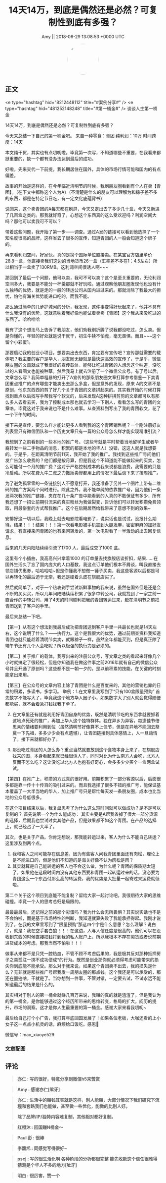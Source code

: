 <h1 align="center">14天14万，到底是偶然还是必然？可复制性到底有多强？</h1>




<p align="center">
    <a>Amy || 2018-06-29 13:08:53 &#43;0000 UTC</a>
</p>

<div align="center">
    <img src="https://images.zsxq.com/Fj0W35A0P-b9m_g4JQfKe5E74Z4a?e=1590940799&amp;token=kIxbL07-8jAj8w1n4s9zv64FuZZNEATmlU_Vm6zD:hfBNhWyPb0CJDUT42K0MvA-oDLI=" width="100" height="100" style="border:1px solid;border-radius:50%; color:#ffffff"/>
</div>




## 正文

<div>
&lt;e type=&#34;hashtag&#34; hid=&#34;8212448112&#34; title=&#34;#案例分享#&#34; /&gt;  &lt;e type=&#34;hashtag&#34; hid=&#34;481252148248&#34; title=&#34;#第一桶金#&#34; /&gt;  谈谈人生第一桶金

14天14万，到底是偶然还是必然？可复制性到底有多强？

今天来总结一下自己的第一桶金吧。
来自一种零食：青团
纯利润：10万 
时间跨度：14天
 
本文纯干货，其实也有点叨叨啦。毕竟第一次写，不知道哪些不重要，在我看来都挺重要的，缺一个都有没办法达到最后的成功。
 
好啦，先来交代一下前提，我长期居住在国外，具体的市场行情可能和国内的有点偏差。
 
故事的开始是这样的，在今年临近清明节的时候，我刷朋友圈看到有个人在卖【青团】。（在下文中都称这个人为A）（不清楚是什么的朋友可以理解为和粽子差不多的东西，都是在特定节日吃，有一定文化底蕴背书）
 
说回来，这个卖青团的A每天都在刷屏，今天又定出去了多少几十盒，今天又新进了几百盒之类的。那我就好奇了，心想这个东西真的这么受欢迎吗？利润空间大吗？那他可以卖我可不可以？
 
带着这些问题，我开始了第一步——调查。通过A发的链接可以看到他选择了一个知名度很高的品牌，这样省去了很多的宣传，知道青团的人一般会知道这个牌子的。
 
再来看利润空间，好家伙，真的是换个国际单位直接卖。在某宝官方店里单价28.8一盒，他直接卖我们这边的当地货币26一盒（汇率差不多在1：4.5左右）所以相当于一盒卖了130RMB。这利润空间很诱人啊~~~
 
那回到了最后一个问题，他可以卖，我可不可以卖？这个是至关重要的，无论利润空间多大，我要是不能分一杯羹那就不好玩啦。通过观察他朋友圈发现他也没有什么独特的优势，就是走的一般的转运公司从国内进过来的。那就消除了我最大的担忧，怕他有海关优势能进口吃的，而我不能。
 
那么通过简单的几步护城河的分析，我发现，这件事变得好玩起来了，他并不具有什么我没有的优势，这就意味着我好像也能试着卖卖【青团】这个我从来没吃过的东西了。哈哈哈哈
 
我有了这个想法马上告诉了我朋友，他们劝我别折腾了说我都没吃过，怎么卖。但是你懂的，年轻的好处就是说干就干，初生牛犊不怕虎，毫无畏惧。而且~~~这个留个小彩蛋1。
 
那要启动我的创业小项目，想要卖出去东西，肯定要有宣传吧？宣传那就需要的载体吧？我主要的客户是华人，朋友圈无疑就是最快速高效的宣传了，于是乎，微信朋友圈的文章就成了我很好的宣传载体，能够让吃过青团的人想念这个味道，没吃过的人看图文也能被种草。然后我马上就去注册了一个微信公众号。有了号以后。文章怎么写？我简单粗暴的打开了A宣传的那条朋友圈文章打算参考借鉴一下卖青团重点推广的点有哪些才能卖出去那么多盒，但是意外的发现，原来 A的文章不是原创，他东东西西的剪了好几个关于青团的文章拼起来的。其实我开始的时候打算找到重点以后找写手帮我写个软文的，后来发现A这种拼拼剪剪的文章都可以有那么多人去看去买，我为了控制成本那也就去学习一下别人，看看怎么写的青团的文章咯。毕竟这对于我来说也不是什么难事。从查资料到写出了我的青团软文，花了一个下午的时间。
 
接下来是宣传，要怎么样才能让更多人看到我的这个青团销售呢？一个刚注册好友列表里只有微信团队和一个历史文章只有一篇的公众号怎么样才能实现精准引流？
 
我想到了之前看到的一些本地的推广号。（这些号就是平时帮着当地留学生或者华裔转发一些二手物品的消息，积累的都是本地的华人）没错，这这人就是我想要的。于是乎，在距离清明节前11天，我开始了我的推广。我找到这些推广号问他们发广告怎么收费的？他们都是按月算，但是我这个不知道能不能做起来的买卖，怎么可能付一个月的推广费？这对于严格控制成本的我来说都是浪费，我需要的只是冷启动。所以花费九牛二虎之力撒娇卖惨都用上的情况下最后谈下来了按周推广。
 
为了避免孤零零的一条链接别人不愿意打开，我还准备了另外一个图片上带有二维码的推广方案两个同时进行。除此之外，我不能单纯的依靠推广号，因为他们一条发两次我的推广链接，夹在在几十条广告中能看到的人真的不敢保证有多少，所有我还想了一招让前期引流来的真实粉丝为我做裂变，告诉他们可以转发积攒免费领取，用最俗套的方式帮我推广。这个在后期居然给我带来了意想不到的效果~
 
安排好这一切以后，我晚上就去电影院看电影了，说实话也是试试，没报什么期待。结果！！！结果！！！第一次看电影被手机震到大腿发麻，密密麻麻的加好友请求，有直接来问青团的也有来问转发的，第一次电影看了一半激动的出去回复信息。
 
后来的几天内陆陆续续引流了1700 人，最后成交了1000 盒。
 
这里有个小插曲，我高高兴兴拿着1000 的订单量去找旗舰店谈折扣，结果……在国外生活久了忘了国内庞大的人口基数，我这点订单他们根本不屑谈，叫我直接去领店铺优惠券，哈哈哈哈~但是你懂我不想做一锤子买卖，我这些客源以后都是可以再转化的最后迫于无奈，我还是硬着头皮在旗舰店买了。
 
然后就简单了，对于一个热衷剁手尝试新鲜事物的我来说，虽然在国外但是还是会不断的买买买，所以几年间陆陆续续积累了很多中转公司，我就找到了一家之前一直合作的中转公司，用了4天的时间顺利把我的青团转运过来，赶在清明节之前把青团送到了客户的手里。
 
最后来总结一下吧。
 
【第一】从有这个想法到我最后成功把青团送到客户手里一共最长也就是14天左右，这个说明了什么？——执行力。这个是我很大的优势，通过前期查资料我知道青团也就只能趁着清明节卖卖，就跟粽子一样，虽然全年都能买到，但是真正除了端午节还有几个人会吃呢？所以极强的执行力是必须的。
 
【第二】关于推广的载体，我写出来的注册公众号，写文章之类的看起来好像几个小时就搞定了很轻松，但是你知道我在做这件事之前2016年就有自己的微信公众号并且开通了原创吗？这些都不是一朝一夕的，是以前积累的技能，在关键的时刻能拿出来用。
 
【第三】在公众号的文章内容上除了青团是什么是百度来的，其他的营销也靠的日常的积累，多读书，多学习。
举例：1.在文章里我写到了“只有100盒限量预购” 首先数字不能写大了，毕竟我这个地方华人圈子小，如果数字大了别人就会觉得随便都能买，就不会着急打钱找我下单了。

2. 在文章里还有就是利用好青团自身的优势，既然是清明节吃的东西拿就要抓着这地点死死的推广，再加上华人这个独特群体。独在异乡为异客，每逢佳节倍思亲的情绪要利用到位（虽然清明节好像算不上佳节，但是在异地不能回去祭奠一下先祖，多多少少会有点遗憾），让青团链接到具体感情上，人一旦动情了，接下来就都好办了。
 
3. 那没吃过青团的人怎么办？重点当然就要放到这个食物本身上来了，在旗舰店找来的图，本身看起来就已经很诱人了，同时对比为什么南方人会吃，北方人反而不怎么吃？这让没吃过北方人也抱有好奇心，会多多少少买个一盒两盒试试。
 
【第四】在推广上，积攒的方式真的很好用。前期积累了一部分客源以后，后面很多都是靠一传十十传百的吸引过来的。而且我选择了很多不错的推广号，能保证基本覆盖了一大半当地的华人，加上推广号只是帮忙每天发一条朋友圈，成本也比当地的公众号低很多。
 
在这个项目结束以后，我复盘思考了为什么这么短时间就可以做成功？是不是可以复制的？
首先说第一个为什么能成功：
其实主要是A帮我省掉了很大一部分货源的选择，后期我也尝试过卖其他产品，但是效果都不如这个青团。在产品的选择上，就已经占了一大半了。
 
其次，也是关于产品。你肯定想说，那我能转运过来，客人为什么不能自己转运？这里涉及到两个点。
1. 我和客人之间可能存在信息差，因为有些客人问我青团里面还有肉松，理论上是不能进口的，但是他们不知道的是海关好像不认为肉松是肉？
2. 其实就算是自己能转运的客人也不会这么做，为什么呢？青团的保质期太短了，如果他在这段时间内没有其他东西要和青团一起转运过来的话，没必要为青团这么一个东西付那么高的转运费，我的优势是大批量一起寄过来运费就低啦。
 
第二个关于这个项目到底能不能复制？留给大家一起讨论吧。我很期待大家的思维碰撞。毕竟一个人的思考总归是局限的。
 
最最最最后，还记得之前的那个彩蛋吗？我为什么会无所畏惧？其实说实话也不是不会怕啦，而是基于市场特性的判断，我知道就算失败了我能承担得起。我刚才说到了，在我的文章里写到了“限量预购”那这四个字是什么意思？怎么理解？说白了，就是：我在空手套白狼！！！在这边，人与人信任度是很高的，他们可以在没收到东西的时候直接把钱打到我的私人账户上，所以我根本不存在囤货或者说前期进货成本的考虑。那我当然不怕啦！！！
 
做事从来都不是只凭一腔热血，不管不顾不考虑后果的，我是极其反对那种抵押房子之类孤注一掷不成功便成*的行为。既然是创业那你就必须得考虑可能带来的损失你到底能不能承受。那么对于我来说，如果这个青团卖不出去，我的损失是什么？无非就是那些推广号帮我发一周朋友圈的那点钱。这个我还是可以承受的，那还在墨迹啥，干就是了。当你想到一件事，不管对错，一定要去试，不试永远不能知道最后的结果是什么的。
 
其实相对于别人的第一桶金就赚几百万来说，我赚的真的就是渣渣了。但是我认为的第一桶金，是你能够通过这个经历所带来的思维转变，格局的扩大，阅历的提升，市场的洞察。这才是你人生最重要的第一桶金。感谢大家来看我叨叨~
 
最后给自己打个小广告，我打算年底回国发展了！如果各位老板，大咖还看的上小女子这一点点小机灵的话，麻烦给口饭吃。感恩🙏

微信号：mao_xiaoye529
</div>

### 文章配图

<div class="image" align="center">

</div>


## 评论

<div align="left">
<div>

<blockquote >
<span> <strong>亦仁 : 写的很好，特意分享到微信h5来赞赏 </strong></span>
</blockquote>

<blockquote >
<span> <strong>Amy : 感谢亦仁[呲牙] </strong></span>
</blockquote>

<blockquote >
<span> <strong>亦仁 : 生活中的赚钱其实就是这样，别人能赚，大部分情况下我们研究下流程和套路我们也能做，甚至做一些优化，能做的比别人好。 

除了品牌/IP/独特内容难复制，其他相对都好复制。 </strong></span>
</blockquote>

<blockquote >
<span> <strong>红橙沐 : 回国赚N桶金～ </strong></span>
</blockquote>

<blockquote >
<span> <strong>Paul 彭 : 很棒 </strong></span>
</blockquote>

<blockquote >
<span> <strong>李馥旭 : 同感觉写得很好~ </strong></span>
</blockquote>

<blockquote >
<span> <strong>pscj : 写的很生活化啊 各种阶段的分析都很完整 能先收款这个信任很难得 猜测是个华人不多的地方[呲牙] </strong></span>
</blockquote>

<blockquote >
<span> <strong>明白 : 很厉害，赞一个 </strong></span>
</blockquote>

</div>
</div>